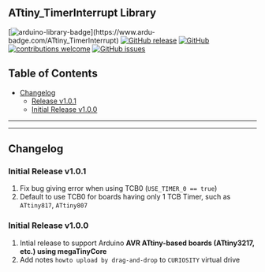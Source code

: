 ## ATtiny_TimerInterrupt Library

[![arduino-library-badge](https://www.ardu-badge.com/badge/ATtiny_TimerInterrupt.svg?)](https://www.ardu-badge.com/ATtiny_TimerInterrupt)
[![GitHub release](https://img.shields.io/github/release/khoih-prog/ATtiny_TimerInterrupt.svg)](https://github.com/khoih-prog/ATtiny_TimerInterrupt/releases)
[![GitHub](https://img.shields.io/github/license/mashape/apistatus.svg)](https://github.com/khoih-prog/ATtiny_TimerInterrupt/blob/main/LICENSE)
[![contributions welcome](https://img.shields.io/badge/contributions-welcome-brightgreen.svg?style=flat)](#Contributing)
[![GitHub issues](https://img.shields.io/github/issues/khoih-prog/ATtiny_TimerInterrupt.svg)](http://github.com/khoih-prog/ATtiny_TimerInterrupt/issues)

## Table of Contents

* [Changelog](#changelog)
  * [Release v1.0.1](#release-v101)
  * [Initial Release v1.0.0](#initial-release-v100)

---
---

## Changelog

### Initial Release v1.0.1

1. Fix bug giving error when using TCB0 (`USE_TIMER_0 == true`)
2. Default to use TCB0 for boards having only 1 TCB Timer, such as `ATtiny817`, `ATtiny807`

### Initial Release v1.0.0

1. Intial release to support Arduino **AVR ATtiny-based boards (ATtiny3217, etc.) using megaTinyCore**
2. Add notes `howto upload by drag-and-drop` to `CURIOSITY` virtual drive


